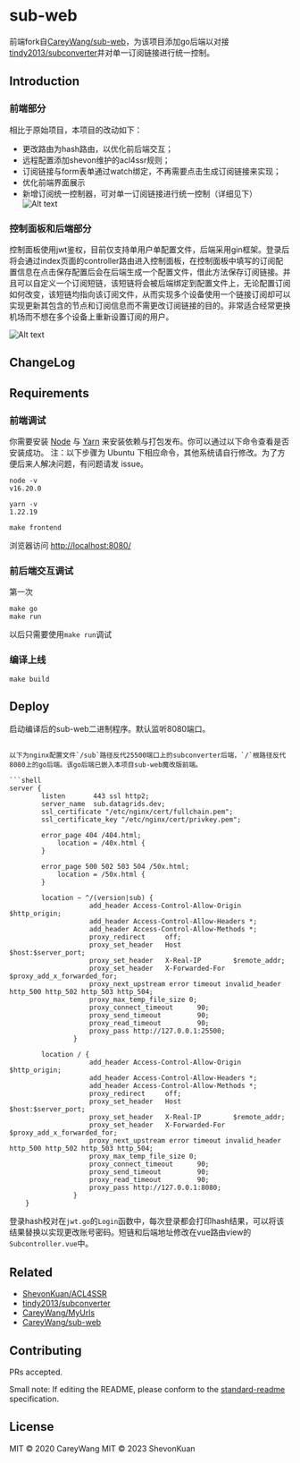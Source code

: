 # sub-web

前端fork自[CareyWang/sub-web](https://github.com/CareyWang/sub-web)，为该项目添加go后端以对接[tindy2013/subconverter](https://github.com/tindy2013/subconverter)并对单一订阅链接进行统一控制。

## Introduction

### 前端部分

相比于原始项目，本项目的改动如下：
- 更改路由为hash路由，以优化前后端交互；
- 远程配置添加shevon维护的acl4ssr规则；
- 订阅链接与form表单通过watch绑定，不再需要点击生成订阅链接来实现；
- 优化前端界面展示
- 新增订阅统一控制器，可对单一订阅链接进行统一控制（详细见下）
![Alt text](image.png)

### 控制面板和后端部分

控制面板使用jwt鉴权，目前仅支持单用户单配置文件，后端采用gin框架。登录后将会通过index页面的controller路由进入控制面板，在控制面板中填写的订阅配置信息在点击保存配置后会在后端生成一个配置文件，借此方法保存订阅链接。并且可以自定义一个订阅短链，该短链将会被后端绑定到配置文件上，无论配置订阅如何改变，该短链均指向该订阅文件，从而实现多个设备使用一个链接订阅却可以实现更新其包含的节点和订阅信息而不需更改订阅链接的目的。非常适合经常更换机场而不想在多个设备上重新设置订阅的用户。

![Alt text](image-1.png)

## ChangeLog



## Requirements

### 前端调试

你需要安装 [Node](https://nodejs.org/zh-cn/) 与 [Yarn](https://legacy.yarnpkg.com/en/docs/install) 来安装依赖与打包发布。你可以通过以下命令查看是否安装成功。
注：以下步骤为 Ubuntu 下相应命令，其他系统请自行修改。为了方便后来人解决问题，有问题请发 issue。

```shell
node -v
v16.20.0

yarn -v
1.22.19
```

```shell
make frontend
```

浏览器访问 <http://localhost:8080/>

### 前后端交互调试

第一次
```shell
make go
make run
```
以后只需要使用`make run`调试

### 编译上线

```shell
make build
```

## Deploy

启动编译后的sub-web二进制程序。默认监听8080端口。

```shell

以下为nginx配置文件`/sub`路径反代25500端口上的subconverter后端，`/`根路径反代8080上的go后端。该go后端已嵌入本项目sub-web魔改版前端。

```shell
server {
        listen       443 ssl http2;
        server_name  sub.datagrids.dev;
        ssl_certificate "/etc/nginx/cert/fullchain.pem";
        ssl_certificate_key "/etc/nginx/cert/privkey.pem";

        error_page 404 /404.html;
            location = /40x.html {
        }

        error_page 500 502 503 504 /50x.html;
            location = /50x.html {
        }
        
        location ~ ^/(version|sub) {
                    add_header Access-Control-Allow-Origin $http_origin;
                    add_header Access-Control-Allow-Headers *;
                    add_header Access-Control-Allow-Methods *;
                    proxy_redirect     off;
                    proxy_set_header   Host             $host:$server_port;
                    proxy_set_header   X-Real-IP        $remote_addr;
                    proxy_set_header   X-Forwarded-For  $proxy_add_x_forwarded_for;
                    proxy_next_upstream error timeout invalid_header http_500 http_502 http_503 http_504;
                    proxy_max_temp_file_size 0;
                    proxy_connect_timeout      90;
                    proxy_send_timeout         90;
                    proxy_read_timeout         90;
                    proxy_pass http://127.0.0.1:25500;
                }

        location / {
                    add_header Access-Control-Allow-Origin $http_origin;
                    add_header Access-Control-Allow-Headers *;
                    add_header Access-Control-Allow-Methods *;
                    proxy_redirect     off;
                    proxy_set_header   Host             $host:$server_port;
                    proxy_set_header   X-Real-IP        $remote_addr;
                    proxy_set_header   X-Forwarded-For  $proxy_add_x_forwarded_for;
                    proxy_next_upstream error timeout invalid_header http_500 http_502 http_503 http_504;
                    proxy_max_temp_file_size 0;
                    proxy_connect_timeout      90;
                    proxy_send_timeout         90;
                    proxy_read_timeout         90;
                    proxy_pass http://127.0.0.1:8080;
                }
    }
```
登录hash校对在`jwt.go`的`Login`函数中，每次登录都会打印hash结果，可以将该结果替换以实现更改账号密码。短链和后端地址修改在vue路由view的`Subcontroller.vue`中。

## Related

- [ShevonKuan/ACL4SSR](https://github.com/ShevonKuan/ACL4SSR/)
- [tindy2013/subconverter](https://github.com/tindy2013/subconverter)
- [CareyWang/MyUrls](https://github.com/CareyWang/MyUrls)
- [CareyWang/sub-web](https://github.com/CareyWang/sub-web)

## Contributing

PRs accepted.

Small note: If editing the README, please conform to the [standard-readme](https://github.com/RichardLitt/standard-readme) specification.

## License

MIT © 2020 CareyWang
MIT © 2023 ShevonKuan
